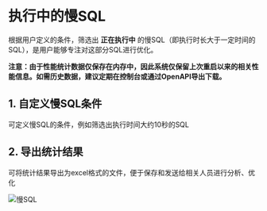 # 执行中的慢SQL
根据用户定义的条件，筛选出 **正在执行中** 的慢SQL（即执行时长大于一定时间的SQL），是用户能够专注对这部分SQL进行优化。


**注意：由于性能统计数据仅保存在内存中，因此系统仅保留上次重启以来的相关性能信息。如需历史数据，建议定期在控制台或通过OpenAPI导出下载。**

## 1. 自定义慢SQL条件
可定义慢SQL的条件，例如筛选出执行时间大约10秒的SQL

## 2. 导出统计结果
可将统计结果导出为excel格式的文件，便于保存和发送给相关人员进行分析、优化

![慢SQL](../../../../../../image/RDS/Active-Slow-SQL-1.png)
